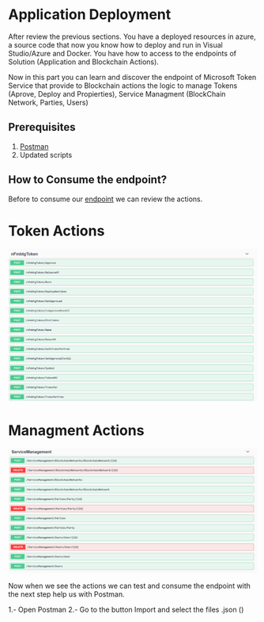 # Application Deployment

After review the previous sections. You have a deployed resources in azure, a source code that now you know how to deploy and run in Visual Studio/Azure and Docker. You have how to access to the endpoints of Solution (Application and Blockchain Actions).

Now in this part you can learn and discover the endpoint of Microsoft Token Service that provide to Blockchain actions the logic to manage Tokens (Aprove, Deploy and Propierties), Service Managment (BlockChain Network, Parties, Users)

## Prerequisites
1. [Postman](https://www.postman.com/)
2. Updated scripts

## How to Consume the endpoint?

Before to consume our [endpoint](http://52.137.97.182/swagger/index.html) we can review the actions.


# Token Actions

  ![Token](./Token.png)

  # Managment Actions 

   ![Managment Service Actions](./ServiceMgn.png)

Now when we see the actions we can test and consume the endpoint with the next step help us with Postman.

1.- Open Postman
2.- Go to the button Import and select the files .json
()